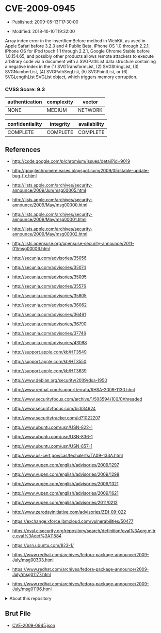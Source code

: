 # CVE-2009-0945

- Published: 2009-05-13T17:30:00

- Modified: 2018-10-10T19:32:00

Array index error in the insertItemBefore method in WebKit, as used in Apple Safari before 3.2.3 and 4 Public Beta, iPhone OS 1.0 through 2.2.1, iPhone OS for iPod touch 1.1 through 2.2.1, Google Chrome Stable before 1.0.154.65, and possibly other products allows remote attackers to execute arbitrary code via a document with a SVGPathList data structure containing a negative index in the (1) SVGTransformList, (2) SVGStringList, (3) SVGNumberList, (4) SVGPathSegList, (5) SVGPointList, or (6) SVGLengthList SVGList object, which triggers memory corruption.

### CVSS Score: **9.3**

| authentication | complexity | vector |
| --- | --- | --- |
| NONE | MEDIUM | NETWORK |

| confidentiality | integrity | availability |
| --- | --- | --- |
| COMPLETE | COMPLETE | COMPLETE |

## References

* http://code.google.com/p/chromium/issues/detail?id=9019

* http://googlechromereleases.blogspot.com/2009/05/stable-update-bug-fix.html

* http://lists.apple.com/archives/security-announce/2009/Jun/msg00005.html

* http://lists.apple.com/archives/security-announce/2009/May/msg00000.html

* http://lists.apple.com/archives/security-announce/2009/May/msg00001.html

* http://lists.apple.com/archives/security-announce/2009/May/msg00002.html

* http://lists.opensuse.org/opensuse-security-announce/2011-01/msg00006.html

* http://secunia.com/advisories/35056

* http://secunia.com/advisories/35074

* http://secunia.com/advisories/35095

* http://secunia.com/advisories/35576

* http://secunia.com/advisories/35805

* http://secunia.com/advisories/36062

* http://secunia.com/advisories/36461

* http://secunia.com/advisories/36790

* http://secunia.com/advisories/37746

* http://secunia.com/advisories/43068

* http://support.apple.com/kb/HT3549

* http://support.apple.com/kb/HT3550

* http://support.apple.com/kb/HT3639

* http://www.debian.org/security/2009/dsa-1950

* http://www.redhat.com/support/errata/RHSA-2009-1130.html

* http://www.securityfocus.com/archive/1/503594/100/0/threaded

* http://www.securityfocus.com/bid/34924

* http://www.securitytracker.com/id?1022207

* http://www.ubuntu.com/usn/USN-822-1

* http://www.ubuntu.com/usn/USN-836-1

* http://www.ubuntu.com/usn/USN-857-1

* http://www.us-cert.gov/cas/techalerts/TA09-133A.html

* http://www.vupen.com/english/advisories/2009/1297

* http://www.vupen.com/english/advisories/2009/1298

* http://www.vupen.com/english/advisories/2009/1321

* http://www.vupen.com/english/advisories/2009/1621

* http://www.vupen.com/english/advisories/2011/0212

* http://www.zerodayinitiative.com/advisories/ZDI-09-022

* https://exchange.xforce.ibmcloud.com/vulnerabilities/50477

* https://oval.cisecurity.org/repository/search/definition/oval%3Aorg.mitre.oval%3Adef%3A11584

* https://usn.ubuntu.com/823-1/

* https://www.redhat.com/archives/fedora-package-announce/2009-July/msg00303.html

* https://www.redhat.com/archives/fedora-package-announce/2009-July/msg01177.html

* https://www.redhat.com/archives/fedora-package-announce/2009-July/msg01196.html

<details>
<summary>About this repository</summary> 

  This repository is part of the project [Live Hack CVE](https://github.com/Live-Hack-CVE). Main website can be found [www.live-hack.org](https://www.live-hack.org) 
  
  Made by [Sn0wAlice](https://github.com/Sn0wAlice) for the people that care about security and need to have a feed of the latest CVEs. Hope you enjoy it, don't forget to star the repo and follow me on [Twitter](https://twitter.com/Sn0wAlice) and [Github](https://github.com/Sn0wAlice). And that is my [personnal website](https://www.alice-snow.me/)

  - [Home Page](https://github.com/Live-Hack-CVE)
  - [Framework](https://github.com/Live-Hack-CVE/cve-framework)
  - [CVE database](https://github.com/Live-Hack-CVE/full_database)
  - [Changelog](https://github.com/Live-Hack-CVE/Changelog)
</details>

## Brut File

* [CVE-2009-0945.json](https://raw.githubusercontent.com/Live-Hack-CVE/full_database/main/cves/2009/CVE-2009-0945.json)

